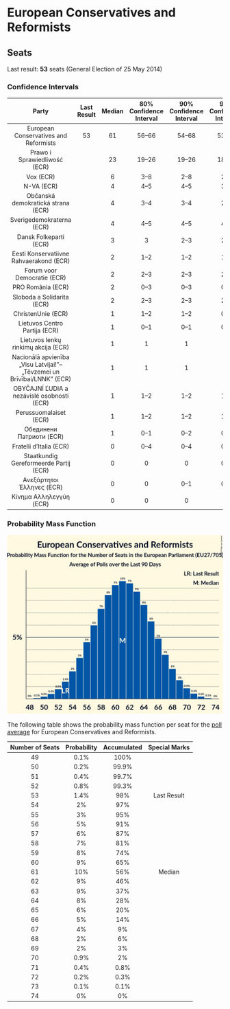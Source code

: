 # European Conservatives and Reformists

## Seats

Last result: **53** seats (General Election of 25 May 2014)

### Confidence Intervals

| Party | Last Result | Median | 80% Confidence Interval | 90% Confidence Interval | 95% Confidence Interval | 99% Confidence Interval |
|:-----:|:-----------:|:------:|:-----------------------:|:-----------------------:|:-----------------------:|:-----------------------:|
| European Conservatives and Reformists | 53 | 61 | 56–66 | 54–68 | 53–69 | 51–71 |
| Prawo i Sprawiedliwość (ECR) | | 23 | 19–26 | 19–26 | 18–27 | 18–28 |
| Vox (ECR) | | 6 | 3–8 | 2–8 | 2–8 | 2–9 |
| N-VA (ECR) | | 4 | 4–5 | 4–5 | 3–5 | 3–5 |
| Občanská demokratická strana (ECR) | | 4 | 3–4 | 3–4 | 2–5 | 2–5 |
| Sverigedemokraterna (ECR) | | 4 | 4–5 | 4–5 | 4–5 | 3–6 |
| Dansk Folkeparti (ECR) | | 3 | 3 | 2–3 | 2–3 | 2–4 |
| Eesti Konservatiivne Rahvaerakond (ECR) | | 2 | 1–2 | 1–2 | 1–2 | 1–2 |
| Forum voor Democratie (ECR) | | 2 | 2–3 | 2–3 | 2–3 | 1–3 |
| PRO România (ECR) | | 2 | 0–3 | 0–3 | 0–4 | 0–4 |
| Sloboda a Solidarita (ECR) | | 2 | 2–3 | 2–3 | 2–3 | 2–3 |
| ChristenUnie (ECR) | | 1 | 1–2 | 1–2 | 0–2 | 0–2 |
| Lietuvos Centro Partija (ECR) | | 1 | 0–1 | 0–1 | 0–1 | 0–1 |
| Lietuvos lenkų rinkimų akcija (ECR) | | 1 | 1 | 1 | 1 | 1 |
| Nacionālā apvienība „Visu Latvijai!”–„Tēvzemei un Brīvībai/LNNK” (ECR) | | 1 | 1 | 1 | 1 | 0–1 |
| OBYČAJNÍ ĽUDIA a nezávislé osobnosti (ECR) | | 1 | 1–2 | 1–2 | 1–2 | 1–2 |
| Perussuomalaiset (ECR) | | 1 | 1–2 | 1–2 | 1–2 | 1–2 |
| Обединени Патриоти (ECR) | | 1 | 0–1 | 0–2 | 0–2 | 0–2 |
| Fratelli d’Italia (ECR) | | 0 | 0–4 | 0–4 | 0–5 | 0–5 |
| Staatkundig Gereformeerde Partij (ECR) | | 0 | 0 | 0 | 0–1 | 0–1 |
| Ανεξάρτητοι Έλληνες (ECR) | | 0 | 0 | 0–1 | 0–1 | 0–1 |
| Κίνημα Αλληλεγγύη (ECR) | | 0 | 0 | 0 | 0 | 0 |

### Probability Mass Function

![Graph with seats probability mass function not yet produced](average-seats-pmf-europeanconservativesandreformists.png "Seats Probability Mass Function")

The following table shows the probability mass function per seat for the [poll average](average.html) for European Conservatives and Reformists.

| Number of Seats | Probability | Accumulated | Special Marks |
|:---------------:|:-----------:|:-----------:|:-------------:|
| 49 | 0.1% | 100% |  |
| 50 | 0.2% | 99.9% |  |
| 51 | 0.4% | 99.7% |  |
| 52 | 0.8% | 99.3% |  |
| 53 | 1.4% | 98% | Last Result |
| 54 | 2% | 97% |  |
| 55 | 3% | 95% |  |
| 56 | 5% | 91% |  |
| 57 | 6% | 87% |  |
| 58 | 7% | 81% |  |
| 59 | 8% | 74% |  |
| 60 | 9% | 65% |  |
| 61 | 10% | 56% | Median |
| 62 | 9% | 46% |  |
| 63 | 9% | 37% |  |
| 64 | 8% | 28% |  |
| 65 | 6% | 20% |  |
| 66 | 5% | 14% |  |
| 67 | 4% | 9% |  |
| 68 | 2% | 6% |  |
| 69 | 2% | 3% |  |
| 70 | 0.9% | 2% |  |
| 71 | 0.4% | 0.8% |  |
| 72 | 0.2% | 0.3% |  |
| 73 | 0.1% | 0.1% |  |
| 74 | 0% | 0% |  |


